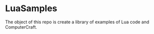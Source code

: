 # LuaSamples
The object of this repo is create a library of examples of Lua code and ComputerCraft.
